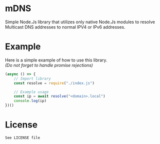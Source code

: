 # mDNS
Simple Node.Js library that utilizes only native Node.Js modules to resolve Multicast DNS addresses to normal IPV4 or IPv6 addresses.

# Example
Here is a simple example of how to use this library.
<br><i>(Do not forget to handle promise rejections)</i>

```js
(async () => {
    // Import library
    const resolve = require("./index.js")

    // Example usage
    const ip = await resolve("<domain>.local")
    console.log(ip)
})()
```

# License
```
See LICENSE file
```